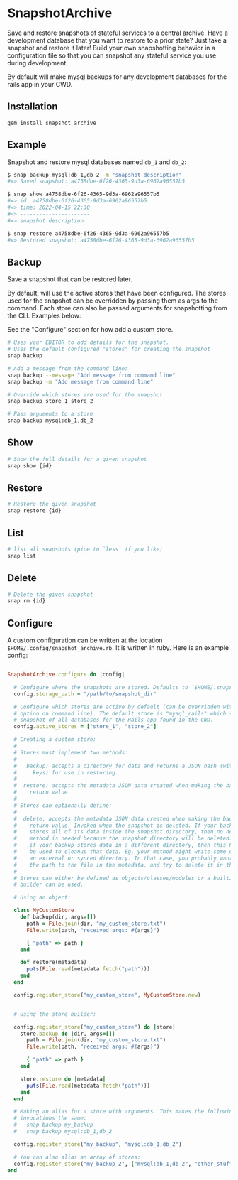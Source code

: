 # SnapshotArchive

Save and restore snapshots of stateful services to a central archive. Have a
development database that you want to restore to a prior state? Just take a
snapshot and restore it later! Build your own snapshotting behavior in a
configuration file so that you can snapshot any stateful service you use during
development.

By default will make mysql backups for any development databases for the rails
app in your CWD.

## Installation

```
gem install snapshot_archive
```

## Example

Snapshot and restore mysql databases named `db_1` and `db_2`:

```bash
$ snap backup mysql:db_1,db_2 -m "snapshot description"
#=> Saved snapshot: a4758dbe-6f26-4365-9d3a-6962a96557b5

$ snap show a4758dbe-6f26-4365-9d3a-6962a96557b5
#=> id: a4758dbe-6f26-4365-9d3a-6962a96557b5
#=> time: 2022-04-15 22:30
#=> ----------------------
#=> snapshot description

$ snap restore a4758dbe-6f26-4365-9d3a-6962a96557b5
#=> Restored snapshot: a4758dbe-6f26-4365-9d3a-6962a96557b5
```

## Backup

Save a snapshot that can be restored later.

By default, will use the active stores that have been configured. The
stores used for the snapshot can be overridden by passing them as args
to the command. Each store can also be passed arguments for
snapshotting from the CLI. Examples below:

See the "Configure" section for how add a custom store.

```bash
# Uses your EDITOR to add details for the snapshot.
# Uses the default configured "stores" for creating the snapshot
snap backup

# Add a message from the command line:
snap backup --message "Add message from command line"
snap backup -m "Add message from command line"

# Override which stores are used for the snapshot
snap backup store_1 store_2

# Pass arguments to a store
snap backup mysql:db_1,db_2
```
## Show

```bash
# Show the full details for a given snapshot
snap show {id}
```

## Restore

```bash
# Restore the given snapshot
snap restore {id}
```

## List

```bash
# list all snapshots (pipe to `less` if you like)
snap list
```

## Delete

```bash
# Delete the given snapshot
snap rm {id}
```

## Configure

A custom configuration can be written at the location `$HOME/.config/snapshot_archive.rb`. It is written in ruby. Here is an example config:

```ruby

SnapshotArchive.configure do |config|

  # Configure where the snapshots are stored. Defaults to `$HOME/.snapshot_archive`
  config.storage_path = "/path/to/snapshot_dir"

  # Configure which stores are active by default (can be overridden with --store
  # option on command line). The default store is "mysql_rails" which saves a
  # snapshot of all databases for the Rails app found in the CWD.
  config.active_stores = ["store_1", "store_2"]

  # Creating a custom store:
  #
  # Stores must implement two methods:
  #
  #   backup: accepts a directory for data and returns a JSON hash (with string
  #     keys) for use in restoring.
  #
  #  restore: accepts the metadata JSON data created when making the backup. No
  #    return value.
  #
  # Stores can optionally define:
  #
  #  delete: accepts the metadata JSON data created when making the backup. No
  #    return value. Invoked when the snapshot is deleted. If your backup method
  #    stores all of its data inside the snapshot directory, then no delete
  #    method is needed because the snapshot directory will be deleted. However,
  #    if your backup stores data in a different directory, then this hook can
  #    be used to cleanup that data. Eg, your method might write some data to
  #    an external or synced directory. In that case, you probably want to save
  #    the path to the file in the metadata, and try to delete it in this hook.
  #
  # Stores can either be defined as objects/classes/modules or a builtin store
  # builder can be used.

  # Using an object:

  class MyCustomStore
    def backup(dir, args=[])
      path = File.join(dir, "my_custom_store.txt")
      File.write(path, "received args: #{args}")

      { "path" => path }
    end

    def restore(metadata)
      puts(File.read(metadata.fetch("path")))
    end
  end

  config.register_store("my_custom_store", MyCustomStore.new)


  # Using the store builder:

  config.register_store("my_custom_store") do |store|
    store.backup do |dir, args=[]|
      path = File.join(dir, "my_custom_store.txt")
      File.write(path, "received args: #{args}")

      { "path" => path }
    end

    store.restore do |metadata|
      puts(File.read(metadata.fetch("path")))
    end
  end

  # Making an alias for a store with arguments. This makes the following
  # invocations the same:
  #   snap backup my_backup
  #   snap backup mysql:db_1,db_2

  config.register_store("my_backup", "mysql:db_1,db_2")

  # You can also alias an array of stores:
  config.register_store("my_backup_2", ["mysql:db_1,db_2", "other_stuff"])
end
```
